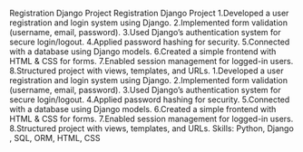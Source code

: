 Registration Django Project
Registration Django Project
1.Developed a user registration and login system using Django.
2.Implemented form validation (username, email, password).
3.Used Django’s authentication system for secure login/logout.
4.Applied password hashing for security.
5.Connected with a database using Django models.
6.Created a simple frontend with HTML & CSS for forms.
7.Enabled session management for logged-in users.
8.Structured project with views, templates, and URLs.
1.Developed a user registration and login system using Django. 2.Implemented form validation (username, email, password). 3.Used Django’s authentication system for secure login/logout. 4.Applied password hashing for security. 5.Connected with a database using Django models. 6.Created a simple frontend with HTML & CSS for forms. 7.Enabled session management for logged-in users. 8.Structured project with views, templates, and URLs.
Skills: Python, Django , SQL, ORM, HTML, CSS

